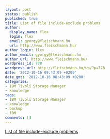 ```yaml
---
layout: post
status: publish
published: true
title: List of file include-exclude problems
author:
  display_name: flex
  login: flex
  email: gyorgy@fleischmann.hu
  url: http://www.fleischmann.hu/
author_login: flex
author_email: gyorgy@fleischmann.hu
author_url: http://www.fleischmann.hu/
wordpress_id: 778
wordpress_url: http://fleischmann.hu/wp/?p=778
date: '2012-10-16 09:43:09 +0200'
date_gmt: '2012-10-16 08:43:09 +0200'
categories:
- IBM Tivoli Storage Manager
- knowledge
tags:
- IBM Tivoli Storage Manager
- knowledge
- backup
- IBM
comments: []
---
```

<p><a href="http://publib.boulder.ibm.com/tividd/td/TSMM/SC32-9103-01/en_US/HTML/cli_inclexcl.html">List of file include-exclude problems</a></p>
